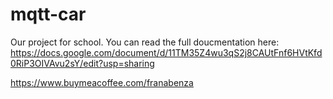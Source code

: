 # mqtt-car
Our project for school. You can read the full doucmentation here:
https://docs.google.com/document/d/11TM35Z4wu3qS2j8CAUtFnf6HVtKfd0RiP3OIVAvu2sY/edit?usp=sharing


https://www.buymeacoffee.com/franabenza
